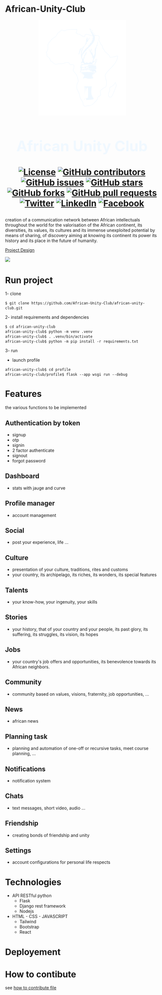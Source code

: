 # African-Unity-Club

<div align="center">

![](asc.png)

<h1 style="font-size:xxx-large;">
<font color="aliceblue">
African Unity Club
</font>
<h1>

[![License](https://img.shields.io/badge/license-MIT-blue.svg)](https://opensource.org/licenses/MIT)
[![GitHub contributors](https://img.shields.io/github/contributors/African-Unity-Club/african-unity-club.svg)](https://github.com/African-Unity-Club/african-unity-club/graphs/contributors)
[![GitHub issues](https://img.shields.io/github/issues/African-Unity-Club/african-unity-club.svg)](https://github.com/African-Unity-Club/african-unity-club/issues)
[![GitHub stars](https://img.shields.io/github/stars/African-Unity-Club/african-unity-club.svg)](https://github.com/African-Unity-Club/african-unity-club/stargazers)
[![GitHub forks](https://img.shields.io/github/forks/African-Unity-Club/african-unity-club.svg)](https://github.com/African-Unity-Club/african-unity-club/network)
[![GitHub pull requests](https://img.shields.io/github/issues-pr/African-Unity-Club/african-unity-club.svg)](https://github.com/African-Unity-Club/african-unity-club/pulls)
[![Twitter](https://img.shields.io/twitter/url/http/shields.io.svg?style=social)](https://twitter.com/intent/tweet?url=https://github.com/African-Unity-Club/african-unity-club.git)
[![LinkedIn](https://img.shields.io/badge/LinkedIn-Share-blue)](https://www.linkedin.com/sharing/share-offsite/?url=https://github.com/African-Unity-Club/african-unity-club.git)
[![Facebook](https://img.shields.io/badge/Facebook-Share-blue)](https://www.facebook.com/sharer/sharer.php?u=https://github.com/African-Unity-Club/african-unity-club.git)


</div>

creation of a communication network between African intellectuals throughout the world for the valorisation of the African continent, its diversities, its values, its cultures and its immense unexploited potential by means of sharing, of discovery aiming at knowing its continent its power its history and its place in the future of humanity.

[Project Design](https://www.figma.com/file/xOZSamTWQ1080dHkTV4Bru/African-Student-Club?type=design&node-id=0-1&mode=design&t=GDicutDVTz5uIHg8-0)

![](design.png)

# Run project

1- clone

```
$ git clone https://github.com/African-Unity-Club/african-unity-club.git
```

2- install requirements and dependencies

```
$ cd african-unity-club
african-unity-club$ python -m venv .venv
african-unity-club$ . .venv/bin/activate
african-unity-club$ python -m pip install -r requirements.txt
```

3- run

- launch profile

```
african-unity-club$ cd profile
african-unity-club/profile$ flask --app wsgi run --debug
```

# Features

the various functions to be implemented

## Authentication by token

- signup
- otp
- signin
- 2 factor authenticate
- signout
- forgot password

## Dashboard

- stats with jauge and curve

## Profile manager

- account management

## Social

- post your experience, life ...

## Culture

- presentation of your culture, traditions, rites and customs
- your country, its archipelago, its riches, its wonders, its special features

## Talents

- your know-how, your ingenuity, your skills

## Stories

- your history, that of your country and your people, its past glory, its suffering, its struggles, its vision, its hopes

## Jobs

- your country's job offers and opportunities, its benevolence towards its African neighbors.

## Community

- community based on values, visions, fraternity, job opportunities, ...

## News

- african news

## Planning task

- planning and automation of one-off or recursive tasks,
meet course planning, ...

## Notifications

- notification system

## Chats

- text messages, short video, audio ...

## Friendship

- creating bonds of friendship and unity

## Settings

- account configurations for personal life respects

# Technologies

- API RESTful python
  - Flask
  - Django rest framework
  - Nodejs
- HTML - CSS - JAVASCRIPT
  - Tailwind
  - Bootstrap
  - React

# Deployement


# How to contibute

see [how to contribute file](CONTRIBUTING.md)
